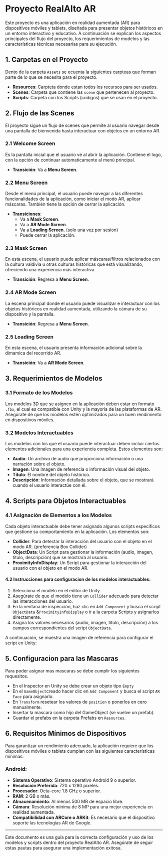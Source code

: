 # Proyecto RealAlto AR

Este proyecto es una aplicación en realidad aumentada (AR) para dispositivos móviles y tablets, diseñada para presentar objetos históricos en un entorno interactivo y educativo. A continuación se explican los aspectos principales del flujo del proyecto, los requerimientos de modelos y las características técnicas necesarias para su ejecución.

## 1. Carpetas en el Proyecto
Dento de la carpeta `Assets` se ecuenta la siguientes carpteas que forman parte de lo que se necesita para el proyecto.

- **Resources**: Carpteta donde estan todos los recursos para ser usados.
- **Scenes**: Carpeta que contiene las `scene` que pertenecen al proyecto.
- **Scripts**: Carpeta con los Scripts (codigos) que se usan en el proyecto.
  

## 2. Flujo de las Scenes

El proyecto sigue un flujo de scenes que permite al usuario navegar desde una pantalla de bienvenida hasta interactuar con objetos en un entorno AR.

### 2.1 Welcome Screen
Es la pantalla inicial que el usuario ve al abrir la aplicación. Contiene el logo, con la opción de continuar automaticamente al menú principal.

- **Transición**: Va a **Menu Screen**.

### 2.2 Menu Screen
Desde el menú principal, el usuario puede navegar a las diferentes funcionalidades de la aplicación, como iniciar el modo AR, aplicar máscaras. También tiene la opción de cerrar la aplicación.

- **Transiciones**:
  - Va a **Mask Screen**.
  - Va a **AR Mode Screen**.
  - Va a **Loading Screen**. (solo una vez por sesion)
  - Puede cerrar la aplicación.

### 2.3 Mask Screen
En esta escena, el usuario puede aplicar máscaras/filtros relacionados con la cultura valdivia u otras culturas históricas que está visualizando, ofreciendo una experiencia más interactiva.

- **Transición**: Regresa a **Menu Screen**.

### 2.4 AR Mode Screen
La escena principal donde el usuario puede visualizar e interactuar con los objetos históricos en realidad aumentada, utilizando la cámara de su dispositivo y la pantalla.

- **Transición**: Regresa a **Menu Screen**.

### 2.5 Loading Screen
En esta escena, el usuario presenta información adicional sobre la dimamica del recorrido AR.

- **Transición**: Va a **AR Mode Screen**.

## 3. Requerimientos de Modelos

### 3.1 Formato de los Modelos
Los modelos 3D que se asignen en la aplicación deben estar en formato `.fbx`, el cual es compatible con Unity y la mayoría de las plataformas de AR. Asegúrate de que los modelos estén optimizados para un buen rendimiento en dispositivos móviles.

### 3.2 Modelos Interactuables
Los modelos con los que el usuario puede interactuar deben incluir ciertos elementos adicionales para una experiencia completa. Estos elementos son:
- **Audio**: Un archivo de audio que proporciona información o una narración sobre el objeto.
- **Imagen**: Una imagen de referencia o información visual del objeto.
- **Título**: El nombre del objeto histórico.
- **Descripción**: Información detallada sobre el objeto, que se mostrará cuando el usuario interactúe con él.

## 4. Scripts para Objetos Interactuables

### 4.1 Asignación de Elementos a los Modelos

Cada objeto interactuable debe tener asignado algunos scripts específicos que gestione su comportamiento en la aplicación. Los elementos son:

- **Collider**: Para detectar la interacción del usuario con el objeto en el modo AR. (preferencia Box Collider)
- **ObjectData**: Un Script para gestionar la información (audio, imagen, título, descripción) que se mostrará al usuario.  
- **ProximityInfoDisplay**: Un Script para gestionar la interacción del usuario con el objeto en el modo AR. 

#### 4.2 Instrucciones para configuracion de los modelos interactuables:
1. Selecciona el modelo en el editor de Unity.
2. Asegúrate de que el modelo tiene un `Collider` adecuado para detectar las interacciones del usuario.
3. En la ventana de inspección, haz clic en `Add Component` y busca el script `ObjectData` &`ProximityInfoDisplay` o ir a la carpeta Scripts y asignarlos directamente.
4. Asigna los valores necesarios (audio, imagen, título, descripción) a los campos correspondientes del script `ObjectData`.

A continuación, se muestra una imagen de referencia para configurar el script en Unity:

## 5. Configuracion para las Mascaras
Para poder asignar mas mascaras se debe cumplir los siguientes requesitos.
- En el Inspector en Unity se debe crear un objeto tipo `Empty`
- En el `GameObject`creado hacer clic en `Add Component` y busca el script `AR Face` para asignarlo.
- En `Transform` resetear los valores de `position` o ponerlos en cero manualmente.
- Insertar la mascara como hijo del GameObject (se vuelve un prefab).
- Guardar el prefabs en la carpeta Prefabs en `Resources`.

## 6. Requisitos Mínimos de Dispositivos

Para garantizar un rendimiento adecuado, la aplicación requiere que los dispositivos móviles o tablets cumplan con las siguientes características mínimas:

### Android:
- **Sistema Operativo**: Sistema operativo Android 9 o superior.
- **Resolución Preferida**: 720 x 1280 píxeles.
- **Procesador**: Octa-core 1.8 GHz o superior.
- **RAM**: 2 GB o más.
- **Almacenamiento**: Al menos 500 MB de espacio libre.
- **Cámara**: Resolución mínima de 8 MP para una mejor experiencia en realidad aumentada.
- **Compatibilidad con ARCore o ARKit**: Es necesario que el dispositivo soporte las tecnologías AR de Google.

---

Este documento es una guía para la correcta configuración y uso de los modelos y scripts dentro del proyecto RealAlto AR. Asegúrate de seguir estas pautas para asegurar una implementación exitosa.
